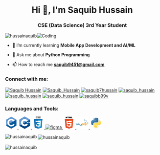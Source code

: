 
<h1 align="center">Hi 👋, I'm Saquib Hussain</h1>
<h3 align="center">CSE (Data Science) 3rd Year Student</h3>
<img align="right" alt="Coding" width="400" src="https://cdn.dribbble.com/users/1162077/screenshots/3848914/programmer.gif">

<p align="left"> <img src="https://komarev.com/ghpvc/?username=hussainaquib&label=Profile%20views&color=0e75b6&style=flat" alt="hussainaquib" /> </p>

- 🌱 I’m currently learning **Mobile App Development and AI/ML**

- 💬 Ask me about **Python Programming**

- 📫 How to reach me **saquib9451@gmail.com**

<h3 align="left">Connect with me:</h3>
<p align="left">
<a href="https://www.linkedin.com/in/saquib-hussain-976b9423a/" target="blank"><img align="center" src="https://raw.githubusercontent.com/rahuldkjain/github-profile-readme-generator/master/src/images/icons/Social/linked-in-alt.svg" alt="Saquib Hussain" height="30" width="40" /></a>
<a href="https://stackoverflow.com/users/Saquib_Hussain" target="blank"><img align="center" src="https://raw.githubusercontent.com/rahuldkjain/github-profile-readme-generator/master/src/images/icons/Social/stack-overflow.svg" alt="Saquib_Hussain" height="30" width="40" /></a>
<a href="https://kaggle.com/saquib7hussain" target="blank"><img align="center" src="https://raw.githubusercontent.com/rahuldkjain/github-profile-readme-generator/master/src/images/icons/Social/kaggle.svg" alt="saquib7hussain" height="30" width="40" /></a>
<a href="https://www.codechef.com/users/saquib_hussain" target="blank"><img align="center" src="https://cdn.jsdelivr.net/npm/simple-icons@3.1.0/icons/codechef.svg" alt="saquib_hussain" height="30" width="40" /></a>
<a href="https://www.hackerrank.com/saquib_hussain" target="blank"><img align="center" src="https://raw.githubusercontent.com/rahuldkjain/github-profile-readme-generator/master/src/images/icons/Social/hackerrank.svg" alt="saquib_hussain" height="30" width="40" /></a>
<a href="https://www.leetcode.com/saquib_hussain" target="blank"><img align="center" src="https://raw.githubusercontent.com/rahuldkjain/github-profile-readme-generator/master/src/images/icons/Social/leet-code.svg" alt="saquib_hussain" height="30" width="40" /></a>
<a href="https://auth.geeksforgeeks.org/user/saquibb99v" target="blank"><img align="center" src="https://raw.githubusercontent.com/rahuldkjain/github-profile-readme-generator/master/src/images/icons/Social/geeks-for-geeks.svg" alt="saquibb99v" height="30" width="40" /></a>
</p>

<h3 align="left">Languages and Tools:</h3>
<p align="left"> <a href="https://www.cprogramming.com/" target="_blank" rel="noreferrer"> <img src="https://raw.githubusercontent.com/devicons/devicon/master/icons/c/c-original.svg" alt="c" width="40" height="40"/> </a> <a href="https://www.w3schools.com/cpp/" target="_blank" rel="noreferrer"> <img src="https://raw.githubusercontent.com/devicons/devicon/master/icons/cplusplus/cplusplus-original.svg" alt="cplusplus" width="40" height="40"/> </a> <a href="https://www.w3schools.com/css/" target="_blank" rel="noreferrer"> <img src="https://raw.githubusercontent.com/devicons/devicon/master/icons/css3/css3-original-wordmark.svg" alt="css3" width="40" height="40"/> </a> <a href="https://www.figma.com/" target="_blank" rel="noreferrer"> <img src="https://www.vectorlogo.zone/logos/figma/figma-icon.svg" alt="figma" width="40" height="40"/> </a> <a href="https://www.w3.org/html/" target="_blank" rel="noreferrer"> <img src="https://raw.githubusercontent.com/devicons/devicon/master/icons/html5/html5-original-wordmark.svg" alt="html5" width="40" height="40"/> </a> <a href="https://www.mysql.com/" target="_blank" rel="noreferrer"> <img src="https://raw.githubusercontent.com/devicons/devicon/master/icons/mysql/mysql-original-wordmark.svg" alt="mysql" width="40" height="40"/> </a> <a href="https://www.python.org" target="_blank" rel="noreferrer"> <img src="https://raw.githubusercontent.com/devicons/devicon/master/icons/python/python-original.svg" alt="python" width="40" height="40"/> </a> </p>

<p><img align="left" src="https://github-readme-stats.vercel.app/api/top-langs?username=hussainaquib&show_icons=true&locale=en&layout=compact" alt="hussainaquib" /></p>

<p>&nbsp;<img align="center" src="https://github-readme-stats.vercel.app/api?username=hussainaquib&show_icons=true&locale=en" alt="hussainaquib" /></p>

<p><img align="center" src="https://github-readme-streak-stats.herokuapp.com/?user=hussainaquib&" alt="hussainaquib" /></p>
